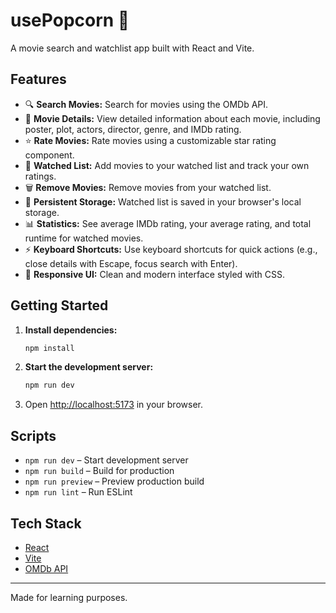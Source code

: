 # usePopcorn 🍿

A movie search and watchlist app built with React and Vite.

## Features

- 🔍 **Search Movies:** Search for movies using the OMDb API.
- 📃 **Movie Details:** View detailed information about each movie, including poster, plot, actors, director, genre, and IMDb rating.
- ⭐ **Rate Movies:** Rate movies using a customizable star rating component.
- 📝 **Watched List:** Add movies to your watched list and track your own ratings.
- 🗑️ **Remove Movies:** Remove movies from your watched list.
- 💾 **Persistent Storage:** Watched list is saved in your browser's local storage.
- 📊 **Statistics:** See average IMDb rating, your average rating, and total runtime for watched movies.
- ⚡ **Keyboard Shortcuts:** Use keyboard shortcuts for quick actions (e.g., close details with Escape, focus search with Enter).
- 🎨 **Responsive UI:** Clean and modern interface styled with CSS.

## Getting Started

1. **Install dependencies:**

   ```sh
   npm install
   ```

2. **Start the development server:**

   ```sh
   npm run dev
   ```

3. Open [http://localhost:5173](http://localhost:5173) in your browser.

## Scripts

- `npm run dev` – Start development server
- `npm run build` – Build for production
- `npm run preview` – Preview production build
- `npm run lint` – Run ESLint

## Tech Stack

- [React](https://react.dev/)
- [Vite](https://vitejs.dev/)
- [OMDb API](https://www.omdbapi.com/)

---

Made for learning purposes.
